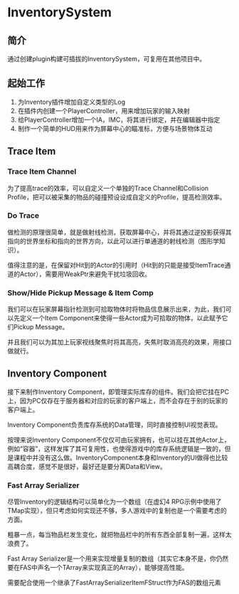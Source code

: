 # InventorySystem

## 简介

通过创建plugin构建可插拔的InventorySystem，可复用在其他项目中。



## 起始工作

1. 为Inventory插件增加自定义类型的Log
2. 在插件内创建一个PlayerController，用来增加玩家的输入映射
3. 给PlayerController增加一个IA，IMC，将其进行绑定，并在编辑器中指定
4. 制作一个简单的HUD用来作为屏幕中心的瞄准标，方便与场景物体互动



## Trace Item

### Trace Item Channel

为了提高trace的效率，可以自定义一个单独的Trace Channel和Collision Profile，把可以被采集的物品的碰撞预设设成自定义的Profile，提高检测效率。

### Do Trace

做检测的原理很简单，就是做射线检测，获取屏幕中心，并将其通过逆投影获得其指向的世界坐标和指向的世界方向，以此可以进行单通道的射线检测（图形学知识）。

值得注意的是，在保留对Hit到的Actor的引用时（Hit到的只能是接受ItemTrace通道的Actor），需要用WeakPtr来避免干扰垃圾回收。



### Show/Hide Pickup Message & Item Comp

我们可以在玩家屏幕指针检测到可拾取物体时将物品信息展示出来，为此，我们可以先定义一个Item Component来使得一些Actor成为可拾取的物体，以此赋予它们Pickup Message。

并且我们可以为其加上玩家视线聚焦时将其高亮，失焦时取消高亮的效果，用接口做就行。



## Inventory Component

接下来制作Inventory Component，即管理实际库存的组件。我们会把它挂在PC上，因为PC仅存在于服务器和对应的玩家的客户端上，而不会存在于别的玩家的客户端上。

Inventory Component负责库存系统的Data管理，同时直接控制UI视觉表现。

按理来说Inventory Component不仅仅可由玩家拥有，也可以挂在其他Actor上，例如“容器”，这样发挥了其可复用性，也使得游戏中的库存系统逻辑是一致的，但是课程中并没有这么做。InventoryComponent本身和Inventory的UI做得也比较高耦合度，感觉不是很好，最好还是要分离Data和View。



### Fast Array Serializer

尽管Inventory的逻辑结构可以简单化为一个数组（在虚幻4 RPG示例中使用了TMap实现），但只考虑如何实现还不够，多人游戏中的复制也是一个需要考虑的方面。

粗暴一点，每当物品栏发生变化，就把物品栏中的所有东西全部复制一遍，这样太浪费了。

Fast Array Serializer是一个用来实现增量复制的数组（其实它本身不是，你仍然要在FAS中声名一个TArray来实现真正的Array），能够提高性能。

需要配合使用一个继承了FastArraySerializerItemFStruct作为FAS的数组元素